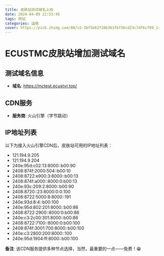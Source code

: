 ```yaml
---
title: 皮肤站测试域名上线
date: 2024-04-09 22:53:45
tags: 网站
categories: 运维
cover: https://pic6.zhimg.com/80/v2-3bf5b62f28b363fbf56cd23c7df6cf89_1440w.png
---
```

# ECUSTMC皮肤站增加测试域名

## 测试域名信息

- **域名**: <https://mctest.ecustvr.top/>

## CDN服务

- **服务商**: 火山引擎（字节跳动）

## IP地址列表

以下为接入火山引擎CDN后，皮肤站可用的IP地址列表：

- 121.194.9.205
- 121.194.9.204
- 240e:95d:c02:13:8000::b00:90
- 2408:874f:2000:504::b00:10
- 2408:8722:e900:3:8000::b00:13
- 2408:874f:a000::8000:0:b00:13
- 240e:93c:209:2:8000::b00:90
- 2408:8720::23:8000:0:0:100
- 2408:8722:5000:8:8000::191
- 240e:93d:8:4::b00:100
- 240e:95d:802:201:8000::b00:86
- 2408:8722:2900::8000:0:b00:86
- 240e:c3:2c00:301:8000::b00:86
- 2408:8722:7100::8000:0:b00:100
- 2408:874f:3001:700:8000::b00:100
- 240e:c3:2800:200:8000::100
- 240e:95d:1904:ff:8000::b00:100

**备注**: 该CDN服务提供多种节点选择，当然，最重要的一点——免费！😁